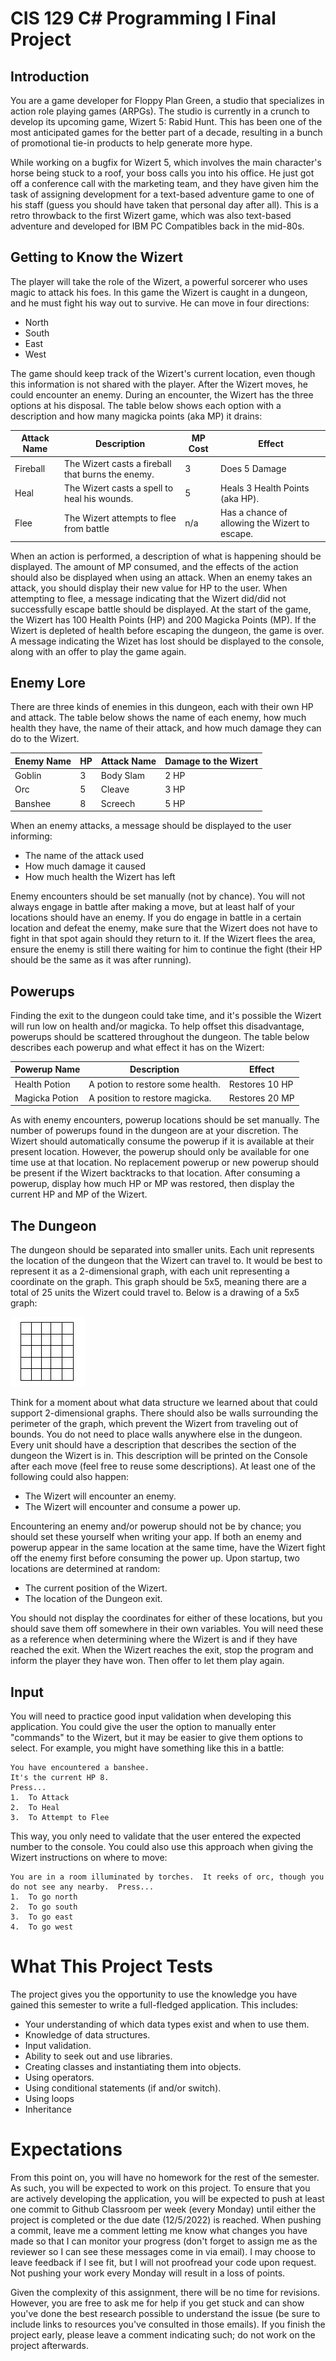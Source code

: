 # CIS 129 C# Programming I Final Project
## Introduction
You are a game developer for Floppy Plan Green, a studio that specializes in action role playing games (ARPGs).  The studio is currently in a crunch to develop its upcoming game, Wizert 5: Rabid Hunt.  This has been one of the most anticipated games for the better part of a decade, resulting in a bunch of promotional tie-in products to help generate more hype. 

While working on a bugfix for Wizert 5, which involves the main character's horse being stuck to a roof, your boss calls you into his office.  He just got off a conference call with the marketing team, and they have given him the task of assigning development for a text-based adventure game to one of his staff (guess you should have taken that personal day after all).  This is a retro throwback to the first Wizert game, which was also text-based adventure and developed for IBM PC Compatibles back in the mid-80s.  

## Getting to Know the Wizert
The player will take the role of the Wizert, a powerful sorcerer who uses magic to attack his foes.  In this game the Wizert is caught in a dungeon, and he must fight his way out to survive.  He can move in four directions:
-	North
-	South
-	East
-	West

The game should keep track of the Wizert's current location, even though this information is not shared with the player.  After the Wizert moves, he could encounter an enemy.  During an encounter, the Wizert has the three options at his disposal.  The table below shows each option with a description and how many magicka points (aka MP) it drains:

| Attack Name |Description                                      |MP Cost|Effect                                        |
|-------------|-------------------------------------------------|-------|----------------------------------------------|
|Fireball     |The Wizert casts a fireball that burns the enemy.|3      |Does 5 Damage                                 |
|Heal         |The Wizert casts a spell to heal his wounds.     |5      |Heals 3 Health Points (aka HP).               |
|Flee         |The Wizert attempts to flee from battle          |n/a    |Has a chance of allowing the Wizert to escape.|

When an action is performed, a description of what is happening should be displayed.  The amount of MP consumed, and the effects of the action should also be displayed when using an attack.  When an enemy takes an attack, you should display their new value for HP to the user.  When attempting to flee, a message indicating that the Wizert did/did not successfully escape battle should be displayed.   At the start of the game, the Wizert has 100 Health Points (HP) and 200 Magicka Points (MP).  If the Wizert is depleted of health before escaping the dungeon, the game is over.  A message indicating the Wizet has lost should be displayed to the console, along with an offer to play the game again.

## Enemy Lore
There are three kinds of enemies in this dungeon, each with their own HP and attack.  The table below shows the name of each enemy, how much health they have, the name of their attack, and how much damage they can do to the Wizert.

|Enemy Name|HP|Attack Name|Damage to the Wizert|
|----------|--|-----------|--------------------|
|Goblin    |3 |Body Slam  |2 HP                |
|Orc       |5 |Cleave     |3 HP                |
|Banshee   |8 |Screech    |5 HP                |

When an enemy attacks, a message should be displayed to the user informing:
-	The name of the attack used
-	How much damage it caused
-	How much health the Wizert has left 

Enemy encounters should be set manually (not by chance).  You will not always engage in battle after making a move, but at least half of your locations should have an enemy. If you do engage in battle in a certain location and defeat the enemy, make sure that the Wizert does not have to fight in that spot again should they return to it.  If the Wizert flees the area, ensure the enemy is still there waiting for him to continue the fight (their HP should be the same as it was after running).

## Powerups
Finding the exit to the dungeon could take time, and it's possible the Wizert will run low on health and/or magicka.  To help offset this disadvantage, powerups should be scattered throughout the dungeon. The table below describes each powerup and what effect it has on the Wizert:

|Powerup Name  |Description                     |Effect        |
|--------------|--------------------------------|--------------|
|Health Potion |A potion to restore some health.|Restores 10 HP|
|Magicka Potion|A position to restore magicka.  |Restores 20 MP| 

As with enemy encounters, powerup locations should be set manually.  The number of powerups found in the dungeon are at your discretion.  The Wizert should automatically consume the powerup if it is available at their present location.  However, the powerup should only be available for one time use at that location.  No replacement powerup or new powerup should be present if the Wizert backtracks to that location.  After consuming a powerup, display how much HP or MP was restored, then display the current HP and MP of the Wizert.

## The Dungeon 
The dungeon should be separated into smaller units.  Each unit represents the location of the dungeon that the Wizert can travel to.  It would be best to represent it as a 2-dimensional graph, with each unit representing a coordinate on the graph.  This graph should be 5x5, meaning there are a total of 25 units the Wizert could travel to.  Below is a drawing of a 5x5 graph:

![alt text](blankTable.JPG "A 5 x 5")


Think for a moment about what data structure we learned about that could support 2-dimensional graphs.  There should also be walls surrounding the perimeter of the graph, which prevent the Wizert from traveling out of bounds.  You do not need to place walls anywhere else in the dungeon.  
Every unit should have a description that describes the section of the dungeon the Wizert is in.  This description will be printed on the Console after each move (feel free to reuse some descriptions).  At least one of the following could also happen:
-	The Wizert will encounter an enemy.
-	The Wizert will encounter and consume a power up.

Encountering an enemy and/or powerup should not be by chance; you should set these yourself when writing your app.  If both an enemy and powerup appear in the same location at the same time, have the Wizert fight off the enemy first before consuming the power up. 
Upon startup, two locations are determined at random:
-	The current position of the Wizert.
-	The location of the Dungeon exit. 

You should not display the coordinates for either of these locations, but you should save them off somewhere in their own variables. You will need these as a reference when determining where the Wizert is and if they have reached the exit. When the Wizert reaches the exit, stop the program and inform the player they have won.  Then offer to let them play again.

## Input
You will need to practice good input validation when developing this application.  You could give the user the option to manually enter "commands" to the Wizert, but it may be easier to give them options to select.  For example, you might have something like this in a battle:
```
You have encountered a banshee.
It's the current HP 8.
Press...
1.	To Attack
2.	To Heal
3.	To Attempt to Flee
```

This way, you only need to validate that the user entered the expected number to the console.  You could also use this approach when giving the Wizert instructions on where to move:
```
You are in a room illuminated by torches.  It reeks of orc, though you do not see any nearby.  Press...
1.	To go north
2.	To go south
3.	To go east
4.	To go west
```

# What This Project Tests
The project gives you the opportunity to use the knowledge you have gained this semester to write a full-fledged application.  This includes:
-	Your understanding of which data types exist and when to use them.
-	Knowledge of data structures.
-	Input validation.
-	Ability to seek out and use libraries.
-	Creating classes and instantiating them into objects.
-	Using operators.
-	Using conditional statements (if and/or switch).
-	Using loops
-	Inheritance

# Expectations
From this point on, you will have no homework for the rest of the semester.  As such, you will be expected to work on this project.   To ensure that you are actively developing the application, you will be expected to push at least one commit to Github Classroom per week (every Monday) until either the project is completed or the due date (12/5/2022) is reached.  When pushing a commit, leave me a comment letting me know what changes you have made so that I can monitor your progress (don't forget to assign me as the reviewer so I can see these messages come in via email).  I may choose to leave feedback if I see fit, but I will not proofread your code upon request.  Not pushing your work every Monday will result in a loss of points.

Given the complexity of this assignment, there will be no time for revisions.  However, you are free to ask me for help if you get stuck and can show you've done the best research possible to understand the issue (be sure to include links to resources you've consulted in those emails).  If you finish the project early, please leave a comment indicating such; do not work on the project afterwards. 



